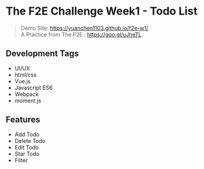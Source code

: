 # The F2E Challenge Week1 - Todo List

> Demo Site: https://yuanchen1103.github.io/f2e-w1/  
> A Practice from The F2E : https://goo.gl/uJheTL

## Development Tags

*   UI/UX
*   html/css
*   Vue.js
*   Javascript ES6
*   Webpack
*   moment.js

## Features

*   Add Todo
*   Delete Todo
*   Edit Todo
*   Star Todo
*   Filter
